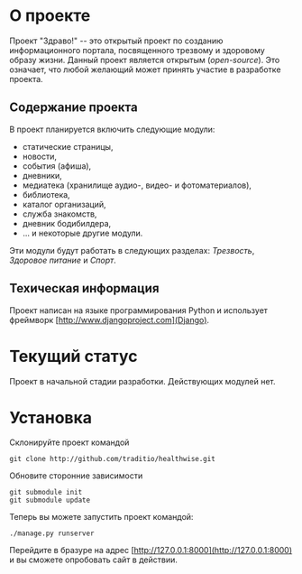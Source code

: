 # О проекте #

Проект "Здраво!" -- это открытый проект по созданию информационного
портала, посвященного трезвому и здоровому образу жизни. Данный проект
является открытым (*open-source*). Это означает, что любой желающий
может принять участие в разработке проекта.

## Содержание проекта  ##

В проект планируется включить следующие модули:

* статические страницы,
* новости,
* события (афиша),
* дневники,
* медиатека (хранилище аудио-, видео- и фотоматериалов),
* библиотека,
* каталог организаций,
* служба знакомств,
* дневник бодибилдера,
* ... и некоторые другие модули.

Эти модули будут работать в следующих разделах: _Трезвость_, _Здоровое
питание_ и _Спорт_.

## Техическая информация ##

Проект написан на языке программирования Python и использует фреймворк
[http://www.djangoproject.com](Django).

# Текущий статус #

Проект в начальной стадии разработки. Действующих модулей нет.

# Установка #
 
Склонируйте проект командой

    git clone http://github.com/traditio/healthwise.git

Обновите сторонние зависимости

    git submodule init
    git submodule update
    
Теперь вы можете запустить проект командой:

    ./manage.py runserver
    
Перейдите в бразуре на адрес
[http://127.0.0.1:8000](http://127.0.0.1:8000) и вы сможете опробовать
сайт в действии.
    
 
